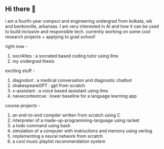 ## Hi there 👋

i am a fourth-year compsci and engineering undergrad from kolkata, wb and bentonville, arkansas. I am very interested in AI and how it can be used to build inclusive and responsible tech.
currently working on some cool research projects + applying to grad school!

right now - 

1. socrAItes : a socrated based coding tutor using llms
2. my undergrad thesis

   
exciting stuff -

1. diagnobot : a medical conversation and diagnostic chatbot
2. shakespeareGPT : gpt from scratch
3. x-assistant : a voice based assistant using llms
4. naivecontextcue : lower baseline for a language learning app


course projects - 

1. an end-to-end compiler written from scratch using C
2. interpreter of a made-up-programming-language using racket
3. a todo command using bash
4. simulation of a computer with instructions and memory using verilog
5. implementing a neural network from scratch
6. a cool music playlist recommendation system

<!--
**sampoornap/sampoornap** is a ✨ _special_ ✨ repository because its `README.md` (this file) appears on your GitHub profile.

Here are some ideas to get you started:

- 🔭 I’m currently working on ...
- 🌱 I’m currently learning ...
- 👯 I’m looking to collaborate on ...
- 🤔 I’m looking for help with ...
- 💬 Ask me about ...
- 📫 How to reach me: ...
- 😄 Pronouns: ...
- ⚡ Fun fact: ...
-->

